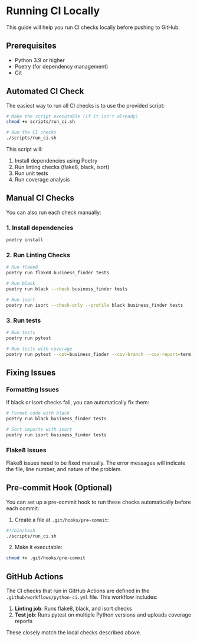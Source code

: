 # Running CI Locally

This guide will help you run CI checks locally before pushing to GitHub.

## Prerequisites

- Python 3.9 or higher
- Poetry (for dependency management)
- Git

## Automated CI Check

The easiest way to run all CI checks is to use the provided script:

```bash
# Make the script executable (if it isn't already)
chmod +x scripts/run_ci.sh

# Run the CI checks
./scripts/run_ci.sh
```

This script will:
1. Install dependencies using Poetry
2. Run linting checks (flake8, black, isort)
3. Run unit tests
4. Run coverage analysis

## Manual CI Checks

You can also run each check manually:

### 1. Install dependencies

```bash
poetry install
```

### 2. Run Linting Checks

```bash
# Run flake8
poetry run flake8 business_finder tests

# Run black
poetry run black --check business_finder tests

# Run isort
poetry run isort --check-only --profile black business_finder tests
```

### 3. Run tests

```bash
# Run tests
poetry run pytest

# Run tests with coverage
poetry run pytest --cov=business_finder --cov-branch --cov-report=term
```

## Fixing Issues

### Formatting Issues

If black or isort checks fail, you can automatically fix them:

```bash
# Format code with black
poetry run black business_finder tests

# Sort imports with isort
poetry run isort business_finder tests
```

### Flake8 Issues

Flake8 issues need to be fixed manually. The error messages will indicate the file, line number, and nature of the problem.

## Pre-commit Hook (Optional)

You can set up a pre-commit hook to run these checks automatically before each commit:

1. Create a file at `.git/hooks/pre-commit`:

```bash
#!/bin/bash
./scripts/run_ci.sh
```

2. Make it executable:

```bash
chmod +x .git/hooks/pre-commit
```

## GitHub Actions

The CI checks that run in GitHub Actions are defined in the `.github/workflows/python-ci.yml` file. This workflow includes:

1. **Linting job**: Runs flake8, black, and isort checks
2. **Test job**: Runs pytest on multiple Python versions and uploads coverage reports

These closely match the local checks described above.